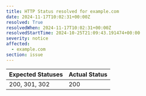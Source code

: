 ```yaml
---
title: HTTP Status resolved for example.com
date: 2024-11-17T10:02:31+00:00Z
resolved: True
resolvedWhen: 2024-11-17T10:02:31+00:00Z
resolvedStartTime: 2024-10-25T21:09:43.191474+00:00
severity: notice
affected:
  - example.com
section: issue
---
```


| Expected Statuses | Actual Status  |
|-------------------|----------------|
| 200, 301, 302 | 200 |

